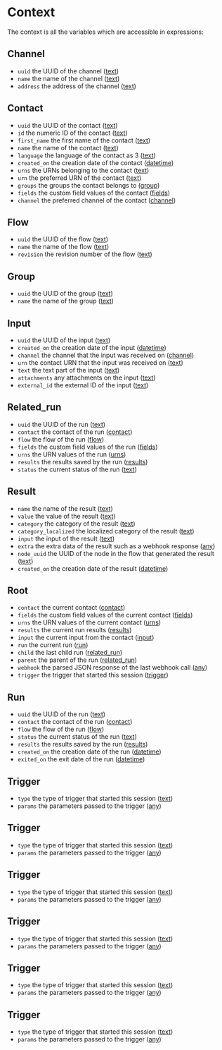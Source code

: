 # Context

The context is all the variables which are accessible in expressions:

<div class="context">
<a name="context:channel"></a>

## Channel

 * `uuid` the UUID of the channel ([text](#context:text))
 * `name` the name of the channel ([text](#context:text))
 * `address` the address of the channel ([text](#context:text))

<a name="context:contact"></a>

## Contact

 * `uuid` the UUID of the contact ([text](#context:text))
 * `id` the numeric ID of the contact ([text](#context:text))
 * `first_name` the first name of the contact ([text](#context:text))
 * `name` the name of the contact ([text](#context:text))
 * `language` the language of the contact as 3 ([text](#context:text))
 * `created_on` the creation date of the contact ([datetime](#context:datetime))
 * `urns` the URNs belonging to the contact ([text](#context:text))
 * `urn` the preferred URN of the contact ([text](#context:text))
 * `groups` the groups the contact belongs to ([group](#context:group))
 * `fields` the custom field values of the contact ([fields](#context:fields))
 * `channel` the preferred channel of the contact ([channel](#context:channel))

<a name="context:flow"></a>

## Flow

 * `uuid` the UUID of the flow ([text](#context:text))
 * `name` the name of the flow ([text](#context:text))
 * `revision` the revision number of the flow ([text](#context:text))

<a name="context:group"></a>

## Group

 * `uuid` the UUID of the group ([text](#context:text))
 * `name` the name of the group ([text](#context:text))

<a name="context:input"></a>

## Input

 * `uuid` the UUID of the input ([text](#context:text))
 * `created_on` the creation date of the input ([datetime](#context:datetime))
 * `channel` the channel that the input was received on ([channel](#context:channel))
 * `urn` the contact URN that the input was received on ([text](#context:text))
 * `text` the text part of the input ([text](#context:text))
 * `attachments` any attachments on the input ([text](#context:text))
 * `external_id` the external ID of the input ([text](#context:text))

<a name="context:related_run"></a>

## Related_run

 * `uuid` the UUID of the run ([text](#context:text))
 * `contact` the contact of the run ([contact](#context:contact))
 * `flow` the flow of the run ([flow](#context:flow))
 * `fields` the custom field values of the run ([fields](#context:fields))
 * `urns` the URN values of the run ([urns](#context:urns))
 * `results` the results saved by the run ([results](#context:results))
 * `status` the current status of the run ([text](#context:text))

<a name="context:result"></a>

## Result

 * `name` the name of the result ([text](#context:text))
 * `value` the value of the result ([text](#context:text))
 * `category` the category of the result ([text](#context:text))
 * `category_localized` the localized category of the result ([text](#context:text))
 * `input` the input of the result ([text](#context:text))
 * `extra` the extra data of the result such as a webhook response ([any](#context:any))
 * `node_uuid` the UUID of the node in the flow that generated the result ([text](#context:text))
 * `created_on` the creation date of the result ([datetime](#context:datetime))

<a name="context:root"></a>

## Root

 * `contact` the current contact ([contact](#context:contact))
 * `fields` the custom field values of the current contact ([fields](#context:fields))
 * `urns` the URN values of the current contact ([urns](#context:urns))
 * `results` the current run results ([results](#context:results))
 * `input` the current input from the contact ([input](#context:input))
 * `run` the current run ([run](#context:run))
 * `child` the last child run ([related_run](#context:related_run))
 * `parent` the parent of the run ([related_run](#context:related_run))
 * `webhook` the parsed JSON response of the last webhook call ([any](#context:any))
 * `trigger` the trigger that started this session ([trigger](#context:trigger))

<a name="context:run"></a>

## Run

 * `uuid` the UUID of the run ([text](#context:text))
 * `contact` the contact of the run ([contact](#context:contact))
 * `flow` the flow of the run ([flow](#context:flow))
 * `status` the current status of the run ([text](#context:text))
 * `results` the results saved by the run ([results](#context:results))
 * `created_on` the creation date of the run ([datetime](#context:datetime))
 * `exited_on` the exit date of the run ([datetime](#context:datetime))

<a name="context:trigger"></a>

## Trigger

 * `type` the type of trigger that started this session ([text](#context:text))
 * `params` the parameters passed to the trigger ([any](#context:any))

<a name="context:trigger"></a>

## Trigger

 * `type` the type of trigger that started this session ([text](#context:text))
 * `params` the parameters passed to the trigger ([any](#context:any))

<a name="context:trigger"></a>

## Trigger

 * `type` the type of trigger that started this session ([text](#context:text))
 * `params` the parameters passed to the trigger ([any](#context:any))

<a name="context:trigger"></a>

## Trigger

 * `type` the type of trigger that started this session ([text](#context:text))
 * `params` the parameters passed to the trigger ([any](#context:any))

<a name="context:trigger"></a>

## Trigger

 * `type` the type of trigger that started this session ([text](#context:text))
 * `params` the parameters passed to the trigger ([any](#context:any))

<a name="context:trigger"></a>

## Trigger

 * `type` the type of trigger that started this session ([text](#context:text))
 * `params` the parameters passed to the trigger ([any](#context:any))


</div>

